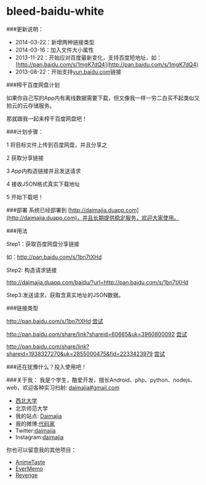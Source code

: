 bleed-baidu-white
==================

###更新说明：

*	2014-03-22：新增两种链接类型	
*   2014-03-16：加入文件大小属性
*   2013-11-22：开始应对百度最新变化，支持百度短地址，如：[http://pan.baidu.com/s/1mgK7dQ4](http://pan.baidu.com/s/1mgK7dQ4)
*	2013-08-22：开始支持[yun.baidu.com](http://yun.baidu.com)链接

###榨干百度网盘计划

如果你自己写的App内有离线数据需要下载，但又像我一样一穷二白买不起类似又拍云的云存储服务。

那就跟我一起来榨干百度网盘吧！

###计划步骤：

1	将目标文件上传到百度网盘，并且分享之

2	获取分享链接

3	App内构造链接并且发送请求

4	接收JSON格式真实下载地址

5	开始下载吧！


###部署
系统已经部署到 [http://daimajia.duapp.com](http://daimajia.duapp.com)，并且长期提供稳定服务，欢迎大家使用。

###用法

Step1：获取百度网盘分享链接

如：<http://pan.baidu.com/s/1bn7tXHd>

Step2: 构造请求链接

<http://daimajia.duapp.com/baidu/?url=http://pan.baidu.com/s/1bn7tXHd>

Step3:发送请求，获取含真实地址的JSON数据。

###链接类型

<http://pan.baidu.com/s/1bn7tXHd> [尝试](http://daimajia.duapp.com/baidu/?url=http://pan.baidu.com/s/1bn7tXHd)

<http://pan.baidu.com/share/link?shareid=60665&uk=3960800092> [尝试](http://daimajia.duapp.com/baidu/?url=http://pan.baidu.com/share/link?shareid=60665&uk=3960800092)

<http://pan.baidu.com/share/link?shareid=1938327270&uk=2855000475&fid=2233423979> [尝试](http://daimajia.duapp.com/baidu/?url=http://pan.baidu.com/share/link?shareid=1938327270&uk=2855000475&fid=2233423979)

###还在犹豫什么？投入使用吧！

###关于我：
我是个学生，酷爱开发，擅长Android、php、python、nodejs、web，欢迎各种实习扫射:  [daimajia#gmail.com](mailto:daimajia@gmail.com)

*	[西北大学](http://zh.wikipedia.org/wiki/%E8%A5%BF%E5%8C%97%E5%A4%A7%E5%AD%A6_\(%E4%B8%AD%E5%9B%BD\))
*	北京师范大学
*	我的站点: [Daimajia](http://www.zhan-dui.com)
*	我的微博:[代码家](http://weibo.com/daimajia)
*	Twitter:[daimajia](http://twitter.com/daimajia)
*	Instagram:[daimajia](http://instagram.com/daimajia)

你也可以留意我的其他项目：

*	[AnimeTaste](https://github.com/daimajia/AnimeTaste/)
*	[EverMemo](https://github.com/daimajia/EverMemo)
*	[Revenge](https://github.com/daimajia/revenge)


